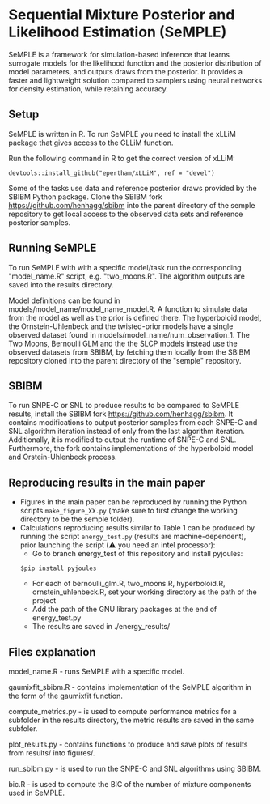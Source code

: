 # Sequential Mixture Posterior and Likelihood Estimation (SeMPLE)

SeMPLE is a framework for simulation-based inference that learns surrogate models for the likelihood function and the posterior distribution of model parameters, and outputs draws from the posterior. It provides a faster and lightweight solution compared to samplers using neural networks for density estimation, while retaining accuracy.

## Setup
SeMPLE is written in R. To run SeMPLE you need to install the xLLiM package that gives access to the GLLiM function.

Run the following command in R to get the correct version of xLLiM: 
```commandline
devtools::install_github("epertham/xLLiM", ref = "devel")
```
Some of the tasks use data and reference posterior draws provided by the SBIBM Python package. Clone the SBIBM fork https://github.com/henhagg/sbibm into the parent directory of the semple repository to get local access to the observed data sets and reference posterior samples.



## Running SeMPLE
To run SeMPLE with with a specific model/task run the corresponding "model_name.R" script, e.g. "two_moons.R". The algorithm outputs are saved into the results directory.

Model definitions can be found in models/model_name/model_name_model.R. A function to simulate data from the model as well as the prior is defined there. The hyperboloid model, the Ornstein-Uhlenbeck and the twisted-prior models have a single observed dataset found in models/model_name/num_observation_1. The Two Moons, Bernoulli GLM and the the SLCP models instead use the observed datasets from SBIBM, by fetching them locally from the SBIBM repository cloned into the parent directory of the "semple" repository.

## SBIBM
To run SNPE-C or SNL to produce results to be compared to SeMPLE results, install the SBIBM fork https://github.com/henhagg/sbibm. It contains modifications to output posterior samples from each SNPE-C and SNL algorithm iteration instead of only from the last algorithm iteration. Additionally, it is modified to output the runtime of SNPE-C and SNL. Furthermore, the fork contains implementations of the hyperboloid model and Orstein-Uhlenbeck process.

## Reproducing results in the main paper
- Figures in the main paper can be reproduced by running the Python scripts `make_figure_XX.py` (make sure to first change the working directory to be the semple folder).  
- Calculations reproducing results similar to Table 1 can be produced by running the script `energy_test.py` (results are machine-dependent), prior launching the script (⚠️ you need an intel processor):
  - Go to branch energy_test of this repository and install pyjoules:
  ```commandline
  $pip install pyjoules
  ```
  - For each of bernoulli_glm.R, two_moons.R, hyperboloid.R, ornstein_uhlenbeck.R, set your working directory as the path of the project
  - Add the path of the GNU library packages at the end of energy_test.py
  - The results are saved in ./energy_results/
  
## Files explanation
model_name.R - runs SeMPLE with a specific model.

gaumixfit_sbibm.R - contains implementation of the SeMPLE algorithm in the form of the gaumixfit function.

compute_metrics.py - is used to compute performance metrics for a subfolder in the results directory, the metric results are saved in the same subfoler.

plot_results.py - contains functions to produce and save plots of results from results/ into figures/.

run_sbibm.py - is used to run the SNPE-C and SNL algorithms using SBIBM.

bic.R - is used to compute the BIC of the number of mixture components used in SeMPLE.
